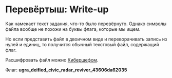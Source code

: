 # Перевёртыш: Write-up

Как намекает текст задания, что-то было перевёрнуто. Однако символы файла вообще не похожи на буквы флага, которые мы ищем.

Но если представить файл в двоичном виде и переворачивать запись из нулей и единиц, то получится обычный текстовый файл, содержащий флаг.

Расшифровать файл можно [Кибершефом](https://gchq.github.io/CyberChef/#recipe=To_Binary%28%27None%27%29Reverse%28%27Character%27%29From_Binary%28%27Space%27%29).

Флаг: **ugra_deified_civic_radar_reviver_43606da62035**
